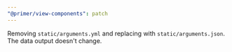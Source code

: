 ```yaml
---
"@primer/view-components": patch
---
```


Removing `static/arguments.yml` and replacing with `static/arguments.json`. The data output doesn't change.
